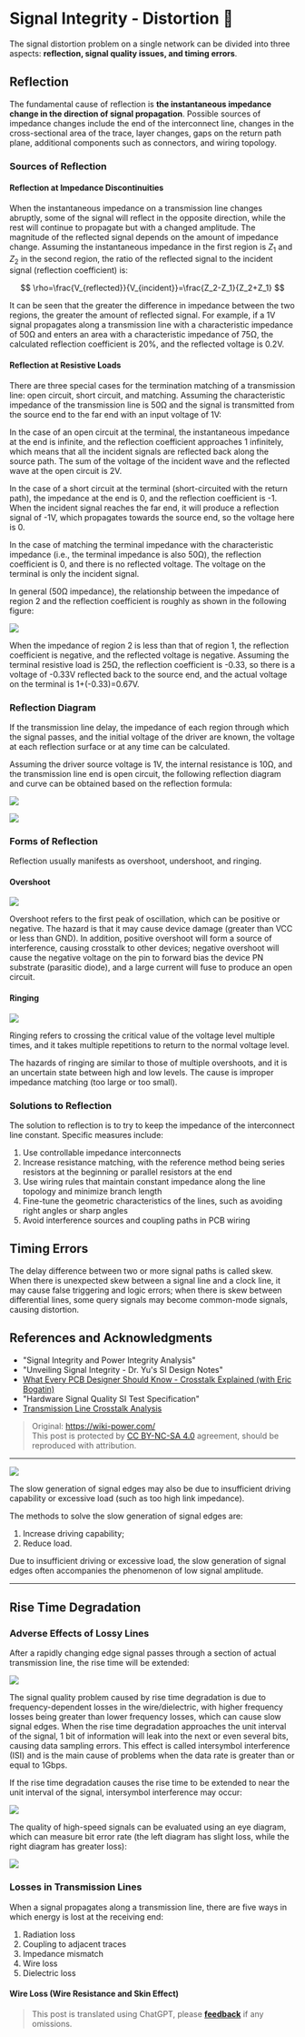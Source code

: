 # Signal Integrity - Distortion 🚧

The signal distortion problem on a single network can be divided into three aspects: **reflection, signal quality issues, and timing errors**.

## Reflection

The fundamental cause of reflection is **the instantaneous impedance change in the direction of signal propagation**. Possible sources of impedance changes include the end of the interconnect line, changes in the cross-sectional area of the trace, layer changes, gaps on the return path plane, additional components such as connectors, and wiring topology.

### Sources of Reflection

#### Reflection at Impedance Discontinuities

When the instantaneous impedance on a transmission line changes abruptly, some of the signal will reflect in the opposite direction, while the rest will continue to propagate but with a changed amplitude. The magnitude of the reflected signal depends on the amount of impedance change. Assuming the instantaneous impedance in the first region is $Z_1$ and $Z_2$ in the second region, the ratio of the reflected signal to the incident signal (reflection coefficient) is:

$$
\rho=\frac{V_{reflected}}{V_{incident}}=\frac{Z_2-Z_1}{Z_2+Z_1}
$$

It can be seen that the greater the difference in impedance between the two regions, the greater the amount of reflected signal. For example, if a 1V signal propagates along a transmission line with a characteristic impedance of 50Ω and enters an area with a characteristic impedance of 75Ω, the calculated reflection coefficient is 20%, and the reflected voltage is 0.2V.

#### Reflection at Resistive Loads

There are three special cases for the termination matching of a transmission line: open circuit, short circuit, and matching. Assuming the characteristic impedance of the transmission line is 50Ω and the signal is transmitted from the source end to the far end with an input voltage of 1V:

In the case of an open circuit at the terminal, the instantaneous impedance at the end is infinite, and the reflection coefficient approaches 1 infinitely, which means that all the incident signals are reflected back along the source path. The sum of the voltage of the incident wave and the reflected wave at the open circuit is 2V.

In the case of a short circuit at the terminal (short-circuited with the return path), the impedance at the end is 0, and the reflection coefficient is -1. When the incident signal reaches the far end, it will produce a reflection signal of -1V, which propagates towards the source end, so the voltage here is 0.

In the case of matching the terminal impedance with the characteristic impedance (i.e., the terminal impedance is also 50Ω), the reflection coefficient is 0, and there is no reflected voltage. The voltage on the terminal is only the incident signal.

In general (50Ω impedance), the relationship between the impedance of region 2 and the reflection coefficient is roughly as shown in the following figure:

![](https://img.wiki-power.com/d/wiki-media/img/20221210182554.png)

When the impedance of region 2 is less than that of region 1, the reflection coefficient is negative, and the reflected voltage is negative. Assuming the terminal resistive load is 25Ω, the reflection coefficient is -0.33, so there is a voltage of -0.33V reflected back to the source end, and the actual voltage on the terminal is 1+(-0.33)=0.67V.

### Reflection Diagram

If the transmission line delay, the impedance of each region through which the signal passes, and the initial voltage of the driver are known, the voltage at each reflection surface or at any time can be calculated.

Assuming the driver source voltage is 1V, the internal resistance is 10Ω, and the transmission line end is open circuit, the following reflection diagram and curve can be obtained based on the reflection formula:

![](https://img.wiki-power.com/d/wiki-media/img/20221210182654.png)

![](https://img.wiki-power.com/d/wiki-media/img/20221210182717.png)

### Forms of Reflection

Reflection usually manifests as overshoot, undershoot, and ringing.

#### Overshoot

![](https://img.wiki-power.com/d/wiki-media/img/20211220091443.png)

Overshoot refers to the first peak of oscillation, which can be positive or negative. The hazard is that it may cause device damage (greater than VCC or less than GND). In addition, positive overshoot will form a source of interference, causing crosstalk to other devices; negative overshoot will cause the negative voltage on the pin to forward bias the device PN substrate (parasitic diode), and a large current will fuse to produce an open circuit.

#### Ringing

![](https://img.wiki-power.com/d/wiki-media/img/20211220094236.png)

Ringing refers to crossing the critical value of the voltage level multiple times, and it takes multiple repetitions to return to the normal voltage level.

The hazards of ringing are similar to those of multiple overshoots, and it is an uncertain state between high and low levels. The cause is improper impedance matching (too large or too small).

### Solutions to Reflection

The solution to reflection is to try to keep the impedance of the interconnect line constant. Specific measures include:

1. Use controllable impedance interconnects
2. Increase resistance matching, with the reference method being series resistors at the beginning or parallel resistors at the end
3. Use wiring rules that maintain constant impedance along the line topology and minimize branch length
4. Fine-tune the geometric characteristics of the lines, such as avoiding right angles or sharp angles
5. Avoid interference sources and coupling paths in PCB wiring

## Timing Errors

The delay difference between two or more signal paths is called skew. When there is unexpected skew between a signal line and a clock line, it may cause false triggering and logic errors; when there is skew between differential lines, some query signals may become common-mode signals, causing distortion.

## References and Acknowledgments

- "Signal Integrity and Power Integrity Analysis"
- "Unveiling Signal Integrity - Dr. Yu's SI Design Notes"
- [What Every PCB Designer Should Know - Crosstalk Explained (with Eric Bogatin)](https://www.youtube.com/watch?v=EF7SxgcDfCo)
- "Hardware Signal Quality SI Test Specification"
- [Transmission Line Crosstalk Analysis](https://blog.csdn.net/weixin_40877615/article/details/95329866)

> Original: <https://wiki-power.com/>  
> This post is protected by [CC BY-NC-SA 4.0](https://creativecommons.org/licenses/by/4.0/deed.en) agreement, should be reproduced with attribution.

---

![](https://img.wiki-power.com/d/wiki-media/img/20211220093258.png)

The slow generation of signal edges may also be due to insufficient driving capability or excessive load (such as too high link impedance).

The methods to solve the slow generation of signal edges are:

1. Increase driving capability;
2. Reduce load.

Due to insufficient driving or excessive load, the slow generation of signal edges often accompanies the phenomenon of low signal amplitude.

---

## Rise Time Degradation

### Adverse Effects of Lossy Lines

After a rapidly changing edge signal passes through a section of actual transmission line, the rise time will be extended:

![](https://img.wiki-power.com/d/wiki-media/img/20220105174702.png)

The signal quality problem caused by rise time degradation is due to frequency-dependent losses in the wire/dielectric, with higher frequency losses being greater than lower frequency losses, which can cause slow signal edges. When the rise time degradation approaches the unit interval of the signal, 1 bit of information will leak into the next or even several bits, causing data sampling errors. This effect is called intersymbol interference (ISI) and is the main cause of problems when the data rate is greater than or equal to 1Gbps.

If the rise time degradation causes the rise time to be extended to near the unit interval of the signal, intersymbol interference may occur:

![](https://img.wiki-power.com/d/wiki-media/img/20220110093600.png)

The quality of high-speed signals can be evaluated using an eye diagram, which can measure bit error rate (the left diagram has slight loss, while the right diagram has greater loss):

![](https://img.wiki-power.com/d/wiki-media/img/20220110104943.png)

### Losses in Transmission Lines

When a signal propagates along a transmission line, there are five ways in which energy is lost at the receiving end:

1. Radiation loss
2. Coupling to adjacent traces
3. Impedance mismatch
4. Wire loss
5. Dielectric loss

#### Wire Loss (Wire Resistance and Skin Effect)

> This post is translated using ChatGPT, please [**feedback**](https://github.com/linyuxuanlin/Wiki_MkDocs/issues/new) if any omissions.

